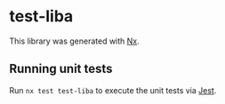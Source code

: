 # test-liba

This library was generated with [Nx](https://nx.dev).

## Running unit tests

Run `nx test test-liba` to execute the unit tests via [Jest](https://jestjs.io).
